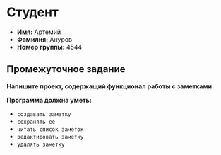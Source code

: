 # Студент
- **Имя:** Артемий
- **Фамилия:** Ануров
- **Номер группы:** 4544

## Промежуточное задание

**Напишите проект, содержащий функционал работы с заметками.** 

**Программа должна уметь:**
- `создавать заметку`
- `сохранять её`
- `читать список заметок`
- `редактировать заметку`
- `удалять заметку`